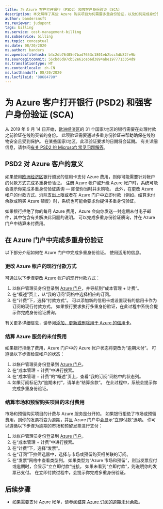 ```yaml
---
title: 为 Azure 客户打开银行 (PSD2) 和强客户身份验证 (SCA)
description: 本文解释了某些 Azure 购买项目为何需要多重身份验证，以及如何完成身份验证。
author: bandersmsft
ms.reviewer: judupont
tags: billing
ms.service: cost-management-billing
ms.subservice: billing
ms.topic: conceptual
ms.date: 08/20/2020
ms.author: banders
ms.openlocfilehash: b4c2db76405e7bad7653c1801eb2bcc5db82fe9b
ms.sourcegitcommit: 56cbd6d97cb52e61ceb6d3894abe1977713354d9
ms.translationtype: HT
ms.contentlocale: zh-CN
ms.lasthandoff: 08/20/2020
ms.locfileid: "88684790"
---
```

# <a name="open-banking-psd2-and-strong-customer-authentication-sca-for-azure-customers"></a>为 Azure 客户打开银行 (PSD2) 和强客户身份验证 (SCA)

从 2019 年 9 月 14 日开始，[欧洲经济区](https://en.wikipedia.org/wiki/European_Economic_Area)的 31 个国家/地区的银行需要在处理付款之前验证在线购买者的身份。 此项验证需要通过多重身份验证来帮助确保在线购物安全且受到保护。 在某些国家/地区，此项验证要求的日期将会延期。 有关详细信息，请参阅[有关 PSD2 的 Microsoft 常见问题解答](https://support.microsoft.com/en-us/help/4517854?preview)。

## <a name="what-psd2-means-for-azure-customers"></a>PSD2 对 Azure 客户的意义

如果使用[欧洲经济区](https://en.wikipedia.org/wiki/European_Economic_Area)银行颁发的信用卡支付 Azure 费用，则你可能需要针对帐户的付款方式完成多重身份验证。 注册 Azure 帐户或升级 Azure 帐户时，系统可能会提示你完成多重身份验证质询 — 即使你当时并未购物。 此外，在更改 Azure 帐户的付款方式、消除支出上限或者在 Azure 门户中立即付款（例如，结算未付余款或购买 Azure 额度）时，系统也可能会要求你提供多重身份验证。

如果银行拒绝了你的每月 Azure 费用，Azure 会向你发送一封逾期未付电子邮件，其中包含有关解决此问题的说明。 可以完成多重身份验证质询，并在 Azure 门户中结算未付费用。

## <a name="complete-multi-factor-authentication-in-the-azure-portal"></a>在 Azure 门户中完成多重身份验证

以下部分介绍如何在 Azure 门户中完成多重身份验证。 使用适用的信息。

### <a name="change-the-active-payment-method-of-your-azure-account"></a>更改 Azure 帐户的现行付款方式

可通过以下步骤更改 Azure 帐户的现行付款方式：

1. 以帐户管理员身份登录到 [Azure 门户](https://portal.azure.com)，并导航到“成本管理 + 计费”。
2. 在“概述”页上，从“我的订阅”网格中选择相应的订阅。 
3. 在“计费”下，选择“付款方式”。 可以添加新的信用卡或设置现有的信用卡作为订阅的现行付款方式。 如果银行要求执行多重身份验证，在此过程中系统会提示你完成身份验证质询。

有关更多详细信息，请参阅[添加、更新或删除用于 Azure 的信用卡](change-credit-card.md)。

### <a name="settle-outstanding-charges-for-azure-services"></a>结算 Azure 服务的未付费用

如果银行拒绝了费用，Azure 门户中的 Azure 帐户状态将更改为“逾期未付”。 可遵循以下步骤检查帐户的状态：

1. 以帐户管理员身份登录到 [Azure 门户](https://portal.azure.com/)。
2. 在“成本管理 + 计费”中进行搜索。
3. 在“成本管理 + 计费”的“概述”页上，查看“我的订阅”网格中的状态列。  
4. 如果订阅标记为“逾期未付”，请单击“结算余款”。  在此过程中，系统会提示你完成多重身份验证。

### <a name="settle-outstanding-charges-for-marketplace-and-reservation-purchases"></a>结算市场和预留购买项目的未付费用

市场和预留购买项目的计费与 Azure 服务是分开的。 如果银行拒绝了市场或预留费用，则你的发票将变为逾期，并且 Azure 门户中会显示“立即付款”选项。 你可以遵循以下步骤为逾期的市场和预留发票进行支付：

1. 以帐户管理员身份登录到 [Azure 门户](https://portal.azure.com/)。
2. 在“成本管理 + 计费”中进行搜索。
3. 在“计费”下，选择“发票”。
5. 在“订阅”下拉筛选器中，选择与市场或预留购买相关联的订阅。
6. 在“发票”网格中查看类型列。 如果类型为“Azure 市场和预留”，则当发票应付或逾期时，会显示“立立即付款”链接。 如果未看到“立即付款”，则说明你的发票已支付。 在立即付款过程中，会提示你完成多重身份验证。

## <a name="next-steps"></a>后续步骤
- 如果需要支付 Azure 帐单，请参阅[结算 Azure 订阅的逾期未付余款](resolve-past-due-balance.md)。
